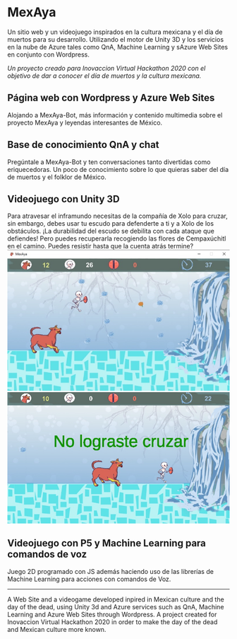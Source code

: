 # MexAya
Un sitio web y un videojuego inspirados en la cultura mexicana y el día de muertos para su desarrollo. Utilizando el motor de Unity 3D y los servicios en la nube de Azure tales como QnA, Machine Learning y sAzure Web Sites en conjunto con Wordpress. 

*Un proyecto creado para Inovaccion Virtual Hackathon 2020 con el objetivo de dar a conocer el día de muertos y la cultura mexicana.*

## Página web con Wordpress y Azure Web Sites
Alojando a MexAya-Bot, más  información y contenido multimedia sobre el proyecto MexAya y leyendas interesantes de México.

## Base de conocimiento QnA y chat
Pregúntale a MexAya-Bot y ten conversaciones tanto divertidas como eriquecedoras. Un poco de conocimiento sobre lo que quieras saber del día de muertos y el folklor de México.

## Videojuego con Unity 3D
Para atravesar el inframundo necesitas de la compañía de Xolo para cruzar, sin embargo, debes usar tu escudo para defenderte a ti y a Xolo de los obstáculos. ¡La durabilidad del escudo se debilita con cada ataque que defiendes! Pero puedes recuperarla recogiendo las flores de Cempaxúchitl en el camino. Puedes resistir hasta que la cuenta atrás termine?
![imagen1](./Imagenes/UnityGame_01.jpg)
![imagen2](./Imagenes/UnityGame_02.jpg)

## Videojuego con P5 y Machine Learning para comandos de voz
Juego 2D programado con JS además haciendo uso de las librerías de Machine Learning para acciones con comandos de Voz.

------------


A Web Site and a videogame developed inpired in Mexican culture and the day of the dead, using Unity 3d and Azure services such as QnA, Machine Learning and Azure Web Sites through Wordpress. A project created for Inovaccion Virtual Hackathon 2020 in order to make the day of the dead and Mexican culture more known.  


